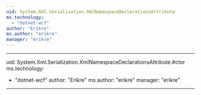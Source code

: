 ```yaml
---
uid: System.Xml.Serialization.XmlNamespaceDeclarationsAttribute
ms.technology: 
  - "dotnet-wcf"
author: "Erikre"
ms.author: "erikre"
manager: "erikre"
---
```


---
uid: System.Xml.Serialization.XmlNamespaceDeclarationsAttribute.#ctor
ms.technology: 
  - "dotnet-wcf"
author: "Erikre"
ms.author: "erikre"
manager: "erikre"
---
